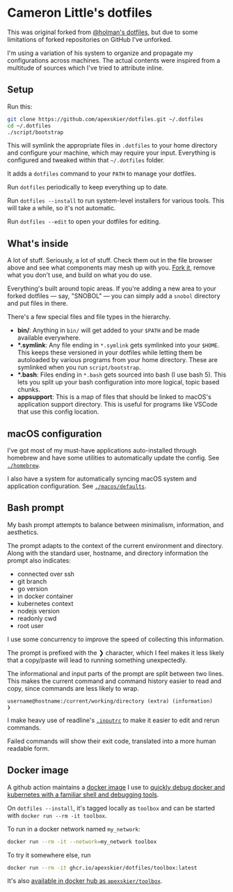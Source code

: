 # Cameron Little's dotfiles

This was original forked from [@holman's dotfiles](https://github.com/holman/dotfiles),
but due to some limitations of forked repositories on GitHub I've unforked.

I'm using a variation of his system to organize and propagate my configurations
across machines. The actual contents were inspired from a multitude of sources
which I've tried to attribute inline.

## Setup

Run this:

```sh
git clone https://github.com/apexskier/dotfiles.git ~/.dotfiles
cd ~/.dotfiles
./script/bootstrap
```

This will symlink the appropriate files in `.dotfiles` to your home directory
and configure your machine, which may require your input. Everything is
configured and tweaked within that `~/.dotfiles` folder.

It adds a `dotfiles` command to your `PATH` to manage your dotfiles.

Run `dotfiles` periodically to keep everything up to date.

Run `dotfiles --install` to run system-level installers for various tools. This
will take a while, so it's not automatic.

Run `dotfiles --edit` to open your dotfiles for editing.

## What's inside

A lot of stuff. Seriously, a lot of stuff. Check them out in the file browser
above and see what components may mesh up with you.
[Fork it](https://github.com/apexskier/dotfiles/fork), remove what you don't
use, and build on what you do use.

Everything's built around topic areas. If you're adding a new area to your
forked dotfiles — say, "SNOBOL" — you can simply add a `snobol` directory and
put files in there.

There's a few special files and file types in the hierarchy.

- **bin/**: Anything in `bin/` will get added to your `$PATH` and be made
  available everywhere.
- **\*.symlink**: Any file ending in `*.symlink` gets symlinked into your
  `$HOME`. This keeps these versioned in your dotfiles while letting them be
  autoloaded by various programs from your home directory. These are symlinked
  when you run `script/bootstrap`.
- **\*.bash**: Files ending in `*.bash` gets sourced into bash (I use bash 5).
  This lets you split up your bash configuration into more logical, topic based
  chunks.
- **appsupport**: This is a map of files that should be linked to macOS's
  application support directory. This is useful for programs like VSCode that
  use this config location.
  
## macOS configuration

I've got most of my must-have applications auto-installed through homebrew and
have some utilities to automatically update the config. See
[`./homebrew`](./homebrew).

I also have a system for automatically syncing macOS system and application
configuration. See [`./macos/defaults`](./macos/defaults/README.md).

## Bash prompt

My bash prompt attempts to balance between minimalism, information, and aesthetics.

The prompt adapts to the context of the current environment and directory. Along with the standard user, hostname, and directory information the prompt also indicates:

* connected over ssh
* git branch
* go version
* in docker container
* kubernetes context
* nodejs version
* readonly cwd
* root user

I use some concurrency to improve the speed of collecting this information.

The prompt is prefixed with the ❯ character, which I feel makes it less likely that a copy/paste will lead to running something unexpectedly.

The informational and input parts of the prompt are split between two lines. This makes the current command and command history easier to read and copy, since commands are less likely to wrap.

```
username@hostname:/current/working/directory (extra) (information)
❯ 
```

I make heavy use of readline's [`.inputrc`](./bash/inputrc.symlink) to make it easier to edit and rerun commands.

Failed commands will show their exit code, translated into a more human readable form.

## Docker image

A github action maintains a
[docker image](https://github.com/apexskier/dotfiles/packages/158802) I use to
[quickly debug docker and kubernetes with a familiar shell and debugging tools](https://camlittle.com/posts/2021-06-24-docker-toolbox/).

On `dotfiles --install`, it's tagged locally as `toolbox` and can be started with
`docker run --rm -it toolbox`.

To run in a docker network named `my_network`:

```sh
docker run --rm -it --network=my_network toolbox
```

To try it somewhere else, run

```sh
docker run --rm -it ghcr.io/apexskier/dotfiles/toolbox:latest
```

It's also [available in docker hub as `apexskier/toolbox`](https://hub.docker.com/r/apexskier/toolbox).
